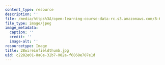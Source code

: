 ```yaml
---
content_type: resource
description: ''
file: /media/https%3A/open-learning-course-data-rc.s3.amazonaws.com/8-02t-electricity-and-magnetism-spring-2005/c2282e018a8e32b7082af6868e787e1d_28wireinfieldthumb.jpg
file_type: image/jpeg
image_metadata:
  caption: ''
  credit: ''
  image-alt: ''
resourcetype: Image
title: 28wireinfieldthumb.jpg
uid: c2282e01-8a8e-32b7-082a-f6868e787e1d
---
```

